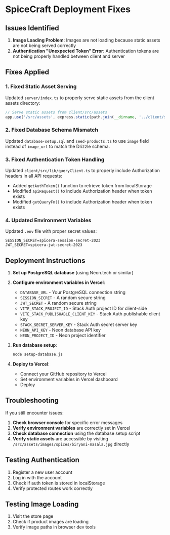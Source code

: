 # SpiceCraft Deployment Fixes

## Issues Identified

1. **Image Loading Problem**: Images are not loading because static assets are not being served correctly
2. **Authentication "Unexpected Token" Error**: Authentication tokens are not being properly handled between client and server

## Fixes Applied

### 1. Fixed Static Asset Serving

Updated `server/index.ts` to properly serve static assets from the client assets directory:

```javascript
// Serve static assets from client/src/assets
app.use('/src/assets', express.static(path.join(__dirname, '../client/src/assets')));
```

### 2. Fixed Database Schema Mismatch

Updated `database-setup.sql` and `seed-products.ts` to use `image` field instead of `image_url` to match the Drizzle schema.

### 3. Fixed Authentication Token Handling

Updated `client/src/lib/queryClient.ts` to properly include Authorization headers in all API requests:

- Added `getAuthToken()` function to retrieve token from localStorage
- Modified `apiRequest()` to include Authorization header when token exists
- Modified `getQueryFn()` to include Authorization header when token exists

### 4. Updated Environment Variables

Updated `.env` file with proper secret values:
```
SESSION_SECRET=spicera-session-secret-2023
JWT_SECRET=spicera-jwt-secret-2023
```

## Deployment Instructions

1. **Set up PostgreSQL database** (using Neon.tech or similar)
2. **Configure environment variables in Vercel**:
   - `DATABASE_URL` - Your PostgreSQL connection string
   - `SESSION_SECRET` - A random secure string
   - `JWT_SECRET` - A random secure string
   - `VITE_STACK_PROJECT_ID` - Stack Auth project ID for client-side
   - `VITE_STACK_PUBLISHABLE_CLIENT_KEY` - Stack Auth publishable client key
   - `STACK_SECRET_SERVER_KEY` - Stack Auth secret server key
   - `NEON_API_KEY` - Neon database API key
   - `NEON_PROJECT_ID` - Neon project identifier

3. **Run database setup**:
   ```bash
   node setup-database.js
   ```

4. **Deploy to Vercel**:
   - Connect your GitHub repository to Vercel
   - Set environment variables in Vercel dashboard
   - Deploy

## Troubleshooting

If you still encounter issues:

1. **Check browser console** for specific error messages
2. **Verify environment variables** are correctly set in Vercel
3. **Check database connection** using the database setup script
4. **Verify static assets** are accessible by visiting `/src/assets/images/spices/biryani-masala.jpg` directly

## Testing Authentication

1. Register a new user account
2. Log in with the account
3. Check if auth token is stored in localStorage
4. Verify protected routes work correctly

## Testing Image Loading

1. Visit the store page
2. Check if product images are loading
3. Verify image paths in browser dev tools